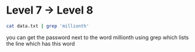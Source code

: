 # Level 7 → Level 8  

```bash
cat data.txt | grep 'millionth'
```

you can get the password next to the word millionth using grep which lists the line which has this word 
